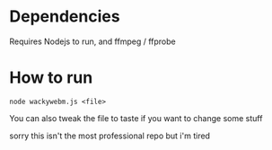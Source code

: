 # Dependencies
Requires Nodejs to run, and ffmpeg / ffprobe

# How to run
`node wackywebm.js <file>`

You can also tweak the file to taste if you want to change some stuff

sorry this isn't the most professional repo but i'm tired
